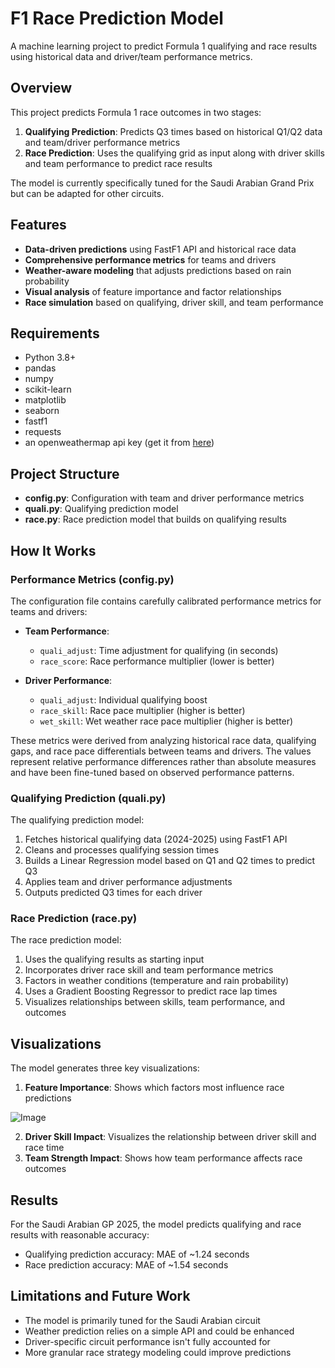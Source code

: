# F1 Race Prediction Model

A machine learning project to predict Formula 1 qualifying and race results using historical data and driver/team performance metrics.

## Overview

This project predicts Formula 1 race outcomes in two stages:
1. **Qualifying Prediction**: Predicts Q3 times based on historical Q1/Q2 data and team/driver performance metrics
2. **Race Prediction**: Uses the qualifying grid as input along with driver skills and team performance to predict race results

The model is currently specifically tuned for the Saudi Arabian Grand Prix but can be adapted for other circuits.

## Features

- **Data-driven predictions** using FastF1 API and historical race data
- **Comprehensive performance metrics** for teams and drivers
- **Weather-aware modeling** that adjusts predictions based on rain probability
- **Visual analysis** of feature importance and factor relationships
- **Race simulation** based on qualifying, driver skill, and team performance

## Requirements

- Python 3.8+
- pandas
- numpy
- scikit-learn
- matplotlib
- seaborn
- fastf1
- requests
- an openweathermap api key (get it from [here](https://openweathermap.org/api))

## Project Structure

- **config.py**: Configuration with team and driver performance metrics
- **quali.py**: Qualifying prediction model
- **race.py**: Race prediction model that builds on qualifying results

## How It Works

### Performance Metrics (config.py)

The configuration file contains carefully calibrated performance metrics for teams and drivers:

- **Team Performance**:
  - `quali_adjust`: Time adjustment for qualifying (in seconds)
  - `race_score`: Race performance multiplier (lower is better)

- **Driver Performance**:
  - `quali_adjust`: Individual qualifying boost
  - `race_skill`: Race pace multiplier (higher is better)
  - `wet_skill`: Wet weather race pace multiplier (higher is better)

These metrics were derived from analyzing historical race data, qualifying gaps, and race pace differentials between teams and drivers. The values represent relative performance differences rather than absolute measures and have been fine-tuned based on observed performance patterns.

### Qualifying Prediction (quali.py)

The qualifying prediction model:

1. Fetches historical qualifying data (2024-2025) using FastF1 API
2. Cleans and processes qualifying session times
3. Builds a Linear Regression model based on Q1 and Q2 times to predict Q3
4. Applies team and driver performance adjustments
5. Outputs predicted Q3 times for each driver

### Race Prediction (race.py)

The race prediction model:

1. Uses the qualifying results as starting input
2. Incorporates driver race skill and team performance metrics
3. Factors in weather conditions (temperature and rain probability)
4. Uses a Gradient Boosting Regressor to predict race lap times
5. Visualizes relationships between skills, team performance, and outcomes

## Visualizations

The model generates three key visualizations:

1. **Feature Importance**: Shows which factors most influence race predictions
   
![Image](https://github.com/user-attachments/assets/6273901c-bcad-486f-9517-9ff757ef5d80)
  
2. **Driver Skill Impact**: Visualizes the relationship between driver skill and race time
3. **Team Strength Impact**: Shows how team performance affects race outcomes

## Results

For the Saudi Arabian GP 2025, the model predicts qualifying and race results with reasonable accuracy:

- Qualifying prediction accuracy: MAE of ~1.24 seconds
- Race prediction accuracy: MAE of ~1.54 seconds

## Limitations and Future Work

- The model is primarily tuned for the Saudi Arabian circuit
- Weather prediction relies on a simple API and could be enhanced
- Driver-specific circuit performance isn't fully accounted for
- More granular race strategy modeling could improve predictions
